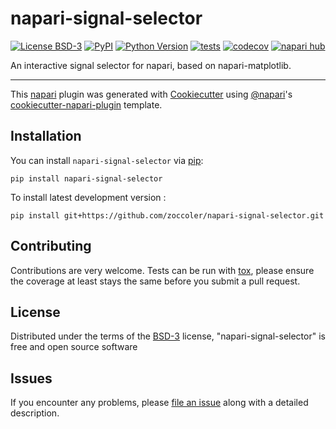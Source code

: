 # napari-signal-selector

[![License BSD-3](https://img.shields.io/pypi/l/napari-signal-selector.svg?color=green)](https://github.com/zoccoler/napari-signal-selector/raw/main/LICENSE)
[![PyPI](https://img.shields.io/pypi/v/napari-signal-selector.svg?color=green)](https://pypi.org/project/napari-signal-selector)
[![Python Version](https://img.shields.io/pypi/pyversions/napari-signal-selector.svg?color=green)](https://python.org)
[![tests](https://github.com/zoccoler/napari-signal-selector/workflows/tests/badge.svg)](https://github.com/zoccoler/napari-signal-selector/actions)
[![codecov](https://codecov.io/gh/zoccoler/napari-signal-selector/branch/main/graph/badge.svg)](https://codecov.io/gh/zoccoler/napari-signal-selector)
[![napari hub](https://img.shields.io/endpoint?url=https://api.napari-hub.org/shields/napari-signal-selector)](https://napari-hub.org/plugins/napari-signal-selector)

An interactive signal selector for napari, based on napari-matplotlib.

----------------------------------

This [napari] plugin was generated with [Cookiecutter] using [@napari]'s [cookiecutter-napari-plugin] template.

<!--
Don't miss the full getting started guide to set up your new package:
https://github.com/napari/cookiecutter-napari-plugin#getting-started

and review the napari docs for plugin developers:
https://napari.org/stable/plugins/index.html
-->

## Installation

You can install `napari-signal-selector` via [pip]:

    pip install napari-signal-selector



To install latest development version :

    pip install git+https://github.com/zoccoler/napari-signal-selector.git


## Contributing

Contributions are very welcome. Tests can be run with [tox], please ensure
the coverage at least stays the same before you submit a pull request.

## License

Distributed under the terms of the [BSD-3] license,
"napari-signal-selector" is free and open source software

## Issues

If you encounter any problems, please [file an issue] along with a detailed description.

[napari]: https://github.com/napari/napari
[Cookiecutter]: https://github.com/audreyr/cookiecutter
[@napari]: https://github.com/napari
[MIT]: http://opensource.org/licenses/MIT
[BSD-3]: http://opensource.org/licenses/BSD-3-Clause
[GNU GPL v3.0]: http://www.gnu.org/licenses/gpl-3.0.txt
[GNU LGPL v3.0]: http://www.gnu.org/licenses/lgpl-3.0.txt
[Apache Software License 2.0]: http://www.apache.org/licenses/LICENSE-2.0
[Mozilla Public License 2.0]: https://www.mozilla.org/media/MPL/2.0/index.txt
[cookiecutter-napari-plugin]: https://github.com/napari/cookiecutter-napari-plugin

[file an issue]: https://github.com/zoccoler/napari-signal-selector/issues

[napari]: https://github.com/napari/napari
[tox]: https://tox.readthedocs.io/en/latest/
[pip]: https://pypi.org/project/pip/
[PyPI]: https://pypi.org/
